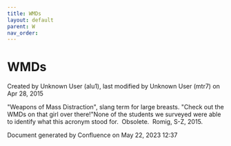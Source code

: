 ```yaml
---
title: WMDs
layout: default
parent: W
nav_order:
---
```


# WMDs

Created by  Unknown User (alu1), last modified by  Unknown User (mtr7) on Apr 28, 2015

&quot;Weapons of Mass Distraction&quot;, slang term for large breasts. &quot;Check out the WMDs on that girl over there!&quot;None of the students we surveyed were able to identify what this acronym stood for.  Obsolete.  Romig, S-Z, 2015.

Document generated by Confluence on May 22, 2023 12:37


